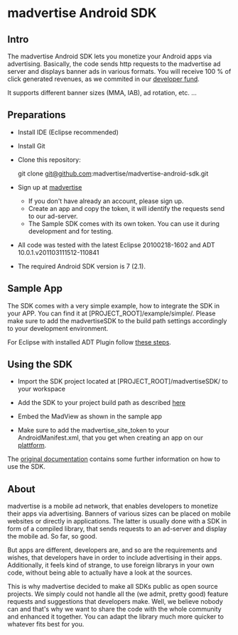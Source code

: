 madvertise Android SDK
===========================

Intro
-----

The madvertise Android SDK lets you monetize your Android apps via advertising. Basically, the code sends http requests to the madvertise ad server and displays banner ads in various formats. You will receive 100 % of click generated revenues, as we commited in our [developer fund](http://www.madvertise-fund.com/).

It supports different banner sizes (MMA, IAB), ad rotation, etc. ...

Preparations
------------

* Install IDE (Eclipse recommended)

* Install Git

* Clone this repository:
    
    git clone git@github.com:madvertise/madvertise-android-sdk.git

* Sign up at [madvertise](https://app.madvertise.de/register)
  * If you don't have already an account, please sign up.
  * Create an app and copy the token, it will identify the requests send to our ad-server.
  * The Sample SDK comes with its own token. You can use it during development and for testing.

* All code was tested with the latest Eclipse 20100218-1602 and ADT 10.0.1.v201103111512-110841

* The required Android SDK version is 7 (2.1).

Sample App
----------

The SDK comes with a very simple example, how to integrate the SDK in your APP. You can find it at [PROJECT_ROOT]/example/simple/. 
Please make sure to add the madvertiseSDK to the build path settings accordingly to your development environment.

For Eclipse with installed ADT Plugin follow [these steps](http://developer.android.com/guide/developing/projects/projects-eclipse.html#ReferencingLibraryProject).

Using the SDK
-------------

* Import the SDK project located at [PROJECT_ROOT]/madvertiseSDK/ to your workspace

* Add the SDK to your project build path as described [here](http://developer.android.com/guide/developing/projects/projects-eclipse.html#ReferencingLibraryProject) 

* Embed the MadView as shown in the sample app

* Make sure to add the madvertise_site_token to your AndroidManifest.xml, that you get when creating an app on our [plattform](https://app.madvertise.de/register).

The [original documentation](http://redmine.madvertise.me/projects/madapi/wiki/Android_SDK) contains some further information on how to use the SDK.

About
-----

madvertise is a mobile ad network, that enables developers to monetize their apps via advertising. Banners of various sizes can be placed on mobile websites or directly in applications. The latter is usually done with a SDK in form of a compiled library, that sends requests to an ad-server and display the mobile ad. So far, so good.

But apps are different, developers are, and so are the requirements and wishes, that developers have in order to include advertising in their apps. Additionally, it feels kind of strange, to use foreign librarys in your own code, without being able to actually have a look at the sources.

This is why madvertise decided to make all SDKs public as open source projects. We simply could not handle all the (we admit, pretty good) feature requests and suggestions that developers make. Well, we believe nobody can and that's why we want to share the code with the whole community and enhanced it together. You can adapt the library much more quicker to whatever fits best for you.